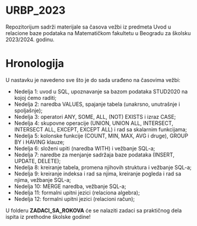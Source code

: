 # URBP_2023
Repozitorijum sadrži materijale sa časova vežbi iz predmeta Uvod u relacione baze podataka na Matematičkom fakultetu u Beogradu za školsku 2023/2024. godinu.

# Hronologija
U nastavku je navedeno sve što je do sada urađeno na časovima vežbi:
- Nedelja 1: uvod u SQL, upoznavanje sa bazom podataka STUD2020 na kojoj ćemo raditi;
- Nedelja 2: naredba VALUES, spajanje tabela (unakrsno, unutrašnje i spoljašnje);
- Nedelja 3: operatori ANY, SOME, ALL, (NOT) EXISTS i izraz CASE;
- Nedelja 4: skupovne operacije (UNION, UNION ALL, INTERSECT, INTERSECT ALL, EXCEPT, EXCEPT ALL) i rad sa skalarnim funkcijama;
- Nedelja 5: kolonske funkcije (COUNT, MIN, MAX, AVG i druge), GROUP BY i HAVING klauze;
- Nedelja 6: složeni upiti (naredba WITH) i vežbanje SQL-a;
- Nedelja 7: naredbe za menjanje sadržaja baze podataka (INSERT, UPDATE, DELETE);
- Nedelja 8: kreiranje tabela, promena njihovih struktura i vežbanje SQL-a;
- Nedelja 9: kreiranje indeksa i rad sa njima, kreiranje pogleda i rad sa njima, vežbanje SQL-a;
- Nedelja 10: MERGE naredba, vežbanje SQL-a;
- Nedelja 11: formalni upitni jezici (relaciona algebra);
- Nedelja 12: formalni upitni jezici (relacioni račun);


U folderu **ZADACI_SA_ROKOVA** će se nalaziti zadaci sa praktičnog dela ispita iz prethodne školske godine!
